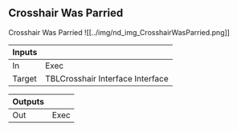 ## Crosshair Was Parried
Crosshair Was Parried
![[../img/nd_img_CrosshairWasParried.png]]

|Inputs||
|--|--|
| In | Exec |
| Target | TBLCrosshair Interface Interface |

|Outputs||
|--|--|
| Out | Exec |
